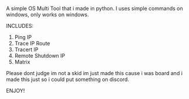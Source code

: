 A simple OS Multi Tool that i made in python.
I uses simple commands on windows, only works on windows.

INCLUDES:
1) Ping IP
2) Trace IP Route
3) Tracert IP
4) Remote Shutdown IP
5) Matrix

Please dont judge im not a skid im just made this cause i was board and i made this just
so i could put something on discord.

ENJOY!
